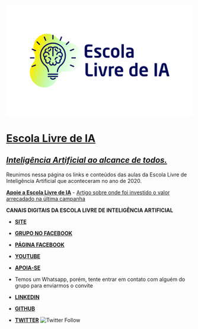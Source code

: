 ![Escola Livre de IA](img/Logo_escola_livre.png?raw=true "Escola Livre de IA")


# [**Escola Livre de IA**](http://escolalivre-ia.com.br/)
## [*Inteligência Artificial ao alcance de todos.*](http://escolalivre-ia.com.br/)

Reunimos nessa página os links e conteúdos das aulas da Escola Livre de Inteligência Artificial que aconteceram no ano de 2020.

[**Apoie a Escola Livre de IA**](https://apoia.se/escolalivre-ia)
	- [Artigo sobre onde foi investido o valor arrecadado na última campanha](https://medium.com/@schoolofai.sp/campanha-de-doa%C3%A7%C3%A3o-da-school-of-ai-brasil-hist%C3%B3rico-e-transpar%C3%AAncia-d8f61b57750f)

**CANAIS DIGITAIS DA ESCOLA LIVRE DE INTELIGÊNCIA ARTIFICIAL**

- [**SITE**](http://escolalivre-ia.com.br/)

- [**GRUPO NO FACEBOOK**](https://www.facebook.com/groups/escolalivre.ia/)

- [**PÁGINA FACEBOOK**](https://www.facebook.com/escolalivre.ia/)

- [**YOUTUBE**](https://www.youtube.com/c/EscolaLivreDeInteligenciaArtificial?sub_confirmation=1)

- [**APOIA-SE**](https://apoia.se/escolalivre-ia)

- Temos um Whatsapp, porém, tente entrar em contato com alguém do grupo para enviarmos o convite

- [**LINKEDIN**](https://www.linkedin.com/company/escolalivre-ia/)

- [**GITHUB**](https://www.github.com/escolalivre-ia/)

- [**TWITTER**](https://twitter.com/escolalivre_ia) ![Twitter Follow](https://img.shields.io/twitter/follow/escolalivre_ia?label=escolalivre_ia&style=social)


